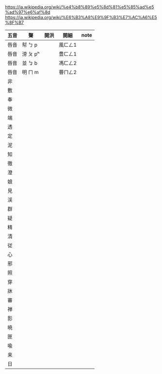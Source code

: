 https://ja.wikipedia.org/wiki/%e4%b8%89%e5%8d%81%e5%85%ad%e5%ad%97%e6%af%8d
https://ja.wikipedia.org/wiki/%E6%B3%A8%E9%9F%B3%E7%AC%A6%E5%8F%B7

| 五音 | 聲       | 開洪 | 開細    | note |
| ---- | -------- | ---- | ------- | ---- |
| 唇音 | 幇 ㄅ p  |      | 風ㄈㄥ1 |      |
| 唇音 | 滂 ㄆ pʰ |      | 豊ㄈㄥ1 |      |
| 唇音 | 並 ㆠ b  |      | 馮ㄈㄥ2 |      |
| 唇音 | 明 ㄇ m  |      | 瞢ㄇㄥ2 |      |
| 非   |
| 敷   |
| 奉   |
| 微   |
| 端   |
| 透   |
| 定   |
| 泥   |
| 知   |
| 徹   |
| 澄   |
| 娘   |
| 見   |
| 渓   |
| 群   |
| 疑   |
| 精   |
| 清   |
| 従   |
| 心   |
| 邪   |
| 照   |
| 穿   |
| 牀   |
| 審   |
| 禅   |
| 影   |
| 暁   |
| 匣   |
| 喩   |
| 来   |
| 日   |
